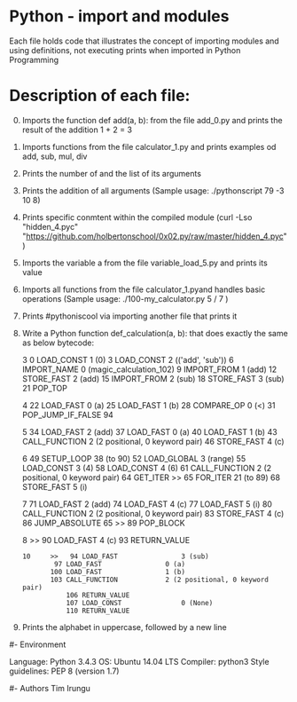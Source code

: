 # Python - import and modules
 Each file holds code that illustrates the concept of importing modules and using definitions, not executing prints when imported in Python Programming

# Description of each file:
0. Imports the function def add(a, b): from the file add_0.py and prints the result of the addition 1 + 2 = 3
1. Imports functions from the file calculator_1.py and prints examples od add, sub, mul, div
2. Prints the number of and the list of its arguments
3. Prints the addition of all arguments (Sample usage: ./pythonscript 79 -3 10 8)
4. Prints specific conmtent within the compiled module (curl -Lso "hidden_4.pyc"
   "https://github.com/holbertonschool/0x02.py/raw/master/hidden_4.pyc")
5. Imports the variable a from the file variable_load_5.py and prints its value
6. Imports all functions from the file calculator_1.pyand handles basic operations (Sample usage: ./100-my_calculator.py 5 / 7 )
7. Prints #pythoniscool via importing another file that prints it
8. Write a Python function def_calculation(a, b): that does exactly the same as below bytecode:

 
	3           0 LOAD_CONST               1 (0)
	            3 LOAD_CONST               2 (('add', 'sub'))
        	    6 IMPORT_NAME              0 (magic_calculation_102)
	            9 IMPORT_FROM              1 (add)
  	  	   12 STORE_FAST               2 (add)
	           15 IMPORT_FROM              2 (sub)
	           18 STORE_FAST               3 (sub)
	           21 POP_TOP


	4          22 LOAD_FAST                0 (a)
        	   25 LOAD_FAST                1 (b)
           	   28 COMPARE_OP               0 (<)
       		   31 POP_JUMP_IF_FALSE       94


	5          34 LOAD_FAST                2 (add)
        	   37 LOAD_FAST                0 (a)
     		   40 LOAD_FAST                1 (b)
	           43 CALL_FUNCTION            2 (2 positional, 0 keyword pair)
	           46 STORE_FAST               4 (c)


	6          49 SETUP_LOOP              38 (to 90)
	           52 LOAD_GLOBAL              3 (range)
	           55 LOAD_CONST               3 (4)
	           58 LOAD_CONST               4 (6)
	           61 CALL_FUNCTION            2 (2 positional, 0 keyword pair)
	           64 GET_ITER
	      >>   65 FOR_ITER                21 (to 89)
	           68 STORE_FAST               5 (i)


	7          71 LOAD_FAST                2 (add)
	           74 LOAD_FAST                4 (c)
	           77 LOAD_FAST                5 (i)
	           80 CALL_FUNCTION            2 (2 positional, 0 keyword pair)
	           83 STORE_FAST               4 (c)
        	   86 JUMP_ABSOLUTE           65
	      >>   89 POP_BLOCK


	8     >>   90 LOAD_FAST                4 (c)
        	   93 RETURN_VALUE


       10     >>   94 LOAD_FAST                3 (sub)
  	           97 LOAD_FAST                0 (a)
          	  100 LOAD_FAST                1 (b)
          	  103 CALL_FUNCTION            2 (2 positional, 0 keyword pair)
            	  106 RETURN_VALUE
            	  107 LOAD_CONST               0 (None)
            	  110 RETURN_VALUE

9. Prints the alphabet in uppercase, followed by a new line

#- Environment

 Language: Python 3.4.3
 OS: Ubuntu 14.04 LTS
 Compiler: python3
 Style guidelines: PEP 8 (version 1.7)

#- Authors
 Tim Irungu
